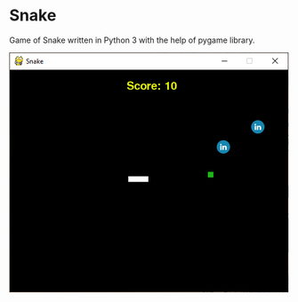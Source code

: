 # Snake

Game of Snake written in Python 3 with the help of pygame library.

![picture](resources/image.png)

